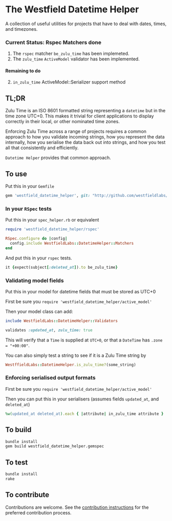 # The Westfield Datetime Helper

A collection of useful utilities for projects that have to deal with dates, times, and timezones.

### Current Status: Rspec Matchers done

1. The `rspec` matcher `be_zulu_time` has been implemeted.
2. The `zulu_time` `ActiveModel` validator has been implemented.

#### Remaining to do

2. `in_zulu_time` ActiveModel::Serializer support method

## TL;DR

Zulu Time is an ISO 8601 formatted string representing a `datetime` but in the time zone UTC+0. This makes it trivial for client applications to display correctly in their local, or other nominated time zones.

Enforcing Zulu Time across a range of projects requires a common approach to how you validate incoming strings, how you represent the data internally, how you serialise the data back out into strings, and how you test all that consistently and efficiently.

`Datetime Helper` provides that common approach.

## To use

Put this in your `Gemfile`

```ruby
gem 'westfield_datetime_helper', git: "http://github.com/westfieldlabs/datetime_helper.git"
```

### In your `RSpec` tests

Put this in your `spec_helper.rb` or equivalent

```ruby
require 'westfield_datetime_helper/rspec'

RSpec.configure do |config|
  config.include WestfieldLabs::DatetimeHelper::Matchers
end
```

And put this in your `rspec` tests.

```ruby
it {expect(subject[:deleted_at]).to be_zulu_time}
```

### Validating model fields

Put this in your model for datetime fields that must be stored as UTC+0

First be sure you `require 'westfield_datetime_helper/active_model'`

Then your model class can add:

```ruby
include WestfieldLabs::DatetimeHelper::Validators

validates :updated_at, zulu_time: true
```

This will verify that a `Time` is supplied at `UTC+0`, or that a `DateTime` has `.zone = "+00:00"`.

You can also simply test a string to see if it is a Zulu Time string by

```ruby
WestffieldLabs::DatetimeHelper.is_zulu_time?(some_string)
```

### Enforcing serialised output formats

First be sure you `require 'westfield_datetime_helper/active_model'`

Then you can put this in your serialisers (assumes fields `updated_at`, and `deleted_at`)

```ruby
%w(updated_at deleted_at).each { |attribute| in_zulu_time attribute }
```

## To build

```sh
bundle install
gem build westfield_datetime_helper.gemspec
```

## To test

```sh
bundle install
rake
```

## To contribute

Contributions are welcome.  See the [contribution instructions](contributing.md) for the preferred contribution process.
